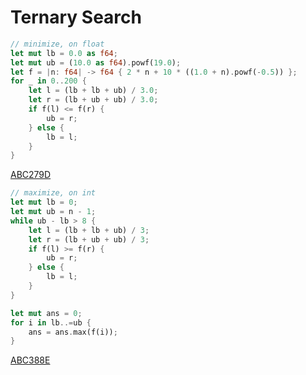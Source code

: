# Ternary Search

```rust
// minimize, on float
let mut lb = 0.0 as f64;
let mut ub = (10.0 as f64).powf(19.0);
let f = |n: f64| -> f64 { 2 * n + 10 * ((1.0 + n).powf(-0.5)) };
for _ in 0..200 {
    let l = (lb + lb + ub) / 3.0;
    let r = (lb + ub + ub) / 3.0;
    if f(l) <= f(r) {
        ub = r;
    } else {
        lb = l;
    }
}
```
[ABC279D](https://atcoder.jp/contests/abc279/tasks/abc279_d)


```rust
// maximize, on int
let mut lb = 0;
let mut ub = n - 1;
while ub - lb > 8 {
    let l = (lb + lb + ub) / 3;
    let r = (lb + ub + ub) / 3;
    if f(l) >= f(r) {
        ub = r;
    } else {
        lb = l;
    }
}

let mut ans = 0;
for i in lb..=ub {
    ans = ans.max(f(i));
}
```

[ABC388E](https://atcoder.jp/contests/abc388/submissions/61596561)
